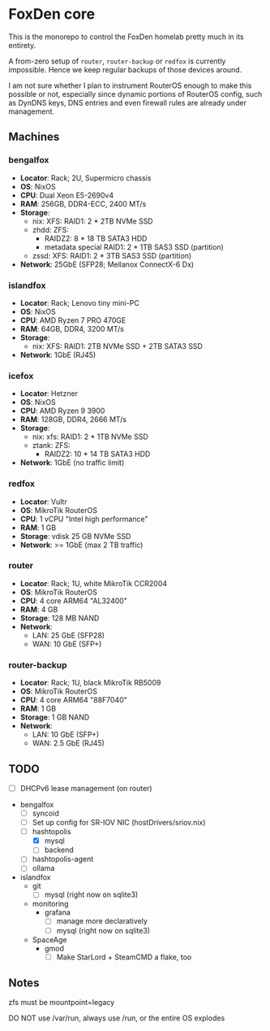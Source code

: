 # FoxDen core

This is the monorepo to control the FoxDen homelab pretty much in its entirety.

A from-zero setup of `router`, `router-backup` or `redfox` is currently impossible. Hence we keep regular backups of those devices around.

I am not sure whether I plan to instrument RouterOS enough to make this possible or not, especially since dynamic portions of RouterOS config, such as DynDNS keys, DNS entries and even firewall rules are already under management.

## Machines

### bengalfox

- **Locator**: Rack; 2U, Supermicro chassis
- **OS**: NixOS
- **CPU**: Dual Xeon E5-2690v4
- **RAM**: 256GB, DDR4-ECC, 2400 MT/s
- **Storage**:
	- nix: XFS: RAID1: 2 * 2TB NVMe SSD
	- zhdd: ZFS:
		- RAIDZ2: 8 * 18 TB SATA3 HDD
		- metadata special RAID1: 2 * 1TB SAS3 SSD (partition)
	- zssd: XFS: RAID1: 2 * 3TB SAS3 SSD (partition)
- **Network**: 25GbE (SFP28; Mellanox ConnectX-6 Dx)

### islandfox

- **Locator**: Rack; Lenovo tiny mini-PC
- **OS**: NixOS
- **CPU**: AMD Ryzen 7 PRO 470GE
- **RAM**: 64GB, DDR4, 3200 MT/s
- **Storage**:
	- nix: XFS: RAID1: 2TB NVMe SSD + 2TB SATA3 SSD
- **Network**: 1GbE (RJ45)

### icefox

- **Locator**: Hetzner
- **OS**: NixOS
- **CPU**: AMD Ryzen 9 3900
- **RAM**: 128GB, DDR4, 2666 MT/s
- **Storage**:
	- nix: xfs: RAID1: 2 * 1TB NVMe SSD
	- ztank: ZFS:
		- RAIDZ2: 10 * 14 TB SATA3 HDD
- **Network**: 1GbE (no traffic limit)

### redfox

- **Locator**: Vultr
- **OS**: MikroTik RouterOS
- **CPU**: 1 vCPU "Intel high performance"
- **RAM**: 1 GB
- **Storage**: vdisk 25 GB NVMe SSD
- **Network**: >= 1GbE (max 2 TB traffic)

### router

- **Locator**: Rack; 1U, white MikroTik CCR2004
- **OS**: MikroTik RouterOS
- **CPU**: 4 core ARM64 "AL32400"
- **RAM**: 4 GB
- **Storage**: 128 MB NAND
- **Network**:
	- LAN: 25 GbE (SFP28)
	- WAN: 10 GbE (SFP+)

### router-backup

- **Locator**: Rack; 1U, black MikroTik RB5009
- **OS**: MikroTik RouterOS
- **CPU**: 4 core ARM64 "88F7040"
- **RAM**: 1 GB
- **Storage**: 1 GB NAND
- **Network**:
	- LAN: 10 GbE (SFP+)
	- WAN: 2.5 GbE (RJ45)

## TODO

- [ ] DHCPv6 lease management (on router)
- bengalfox
	- [ ] syncoid
	- [ ] Set up config for SR-IOV NIC (hostDrivers/sriov.nix)
	- [ ] hashtopolis
		- [x] mysql
		- [ ] backend
	- [ ] hashtopolis-agent
	- [ ] ollama
- islandfox
	- git
		- [ ] mysql (right now on sqlite3)
	- monitoring
		- grafana
			- [ ] manage more declaratively
			- [ ] mysql (right now on sqlite3)
	- SpaceAge
		- gmod
			- [ ] Make StarLord + SteamCMD a flake, too

## Notes

zfs must be mountpoint=legacy

DO NOT use /var/run, always use /run, or the entire OS explodes
